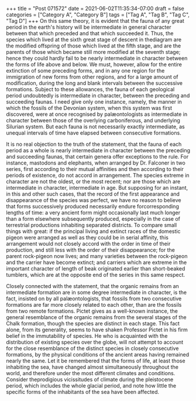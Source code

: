 +++
title = "Post 071572"
date = 2021-06-02T11:35:34-07:00
draft = false
categories = ["Category A", "Category B"]
tags = ["Tag A", "Tag B", "Tag C", "Tag D"]
+++
On this same theory, it is evident that the fauna of any great period in the earth's history will be intermediate in general character between that which preceded and that which succeeded it. Thus, the species which lived at the sixth great stage of descent in thediagram are the modified offspring of those which lived at the fifth stage, and are the parents of those which became still more modified at the seventh stage; hence they could hardly fail to be nearly intermediate in character between the forms of life above and below. We must, however, allow for the entire extinction of some preceding forms, and in any one region for the immigration of new forms from other regions, and for a large amount of modification, during the long and blank intervals between the successive formations. Subject to these allowances, the fauna of each geological period undoubtedly is intermediate in character, between the preceding and succeeding faunas. I need give only one instance, namely, the manner in which the fossils of the Devonian system, when this system was first discovered, were at once recognised by palæontologists as intermediate in character between those of the overlying carboniferous, and underlying Silurian system. But each fauna is not necessarily exactly intermediate, as unequal intervals of time have elapsed between consecutive formations.

It is no real objection to the truth of the statement, that the fauna of each period as a whole is nearly intermediate in character between the preceding and succeeding faunas, that certain genera offer exceptions to the rule. For instance, mastodons and elephants, when arranged by Dr. Falconer in two series, first according to their mutual affinities and then according to their periods of existence, do not accord in arrangement. The species extreme in character are not the oldest, or the most recent; nor are those which are intermediate in character, intermediate in age. But supposing for an instant, in this and other such cases, that the record of the first appearance and disappearance of the species was perfect, we have no reason to believe that forms successively produced necessarily endure forcorresponding lengths of time: a very ancient form might occasionally last much longer than a form elsewhere subsequently produced, especially in the case of terrestrial productions inhabiting separated districts. To compare small things with great: if the principal living and extinct races of the domestic pigeon were arranged as well as they could be in serial affinity, this arrangement would not closely accord with the order in time of their production, and still less with the order of their disappearance; for the parent rock-pigeon now lives; and many varieties between the rock-pigeon and the carrier have become extinct; and carriers which are extreme in the important character of length of beak originated earlier than short-beaked tumblers, which are at the opposite end of the series in this same respect.

Closely connected with the statement, that the organic remains from an intermediate formation are in some degree intermediate in character, is the fact, insisted on by all palæontologists, that fossils from two consecutive formations are far more closely related to each other, than are the fossils from two remote formations. Pictet gives as a well-known instance, the general resemblance of the organic remains from the several stages of the Chalk formation, though the species are distinct in each stage. This fact alone, from its generality, seems to have shaken Professor Pictet in his firm belief in the immutability of species. He who is acquainted with the distribution of existing species over the globe, will not attempt to account for the close resemblance of the distinct species in closely consecutive formations, by the physical conditions of the ancient areas having remained nearly the same. Let it be remembered that the forms of life, at least those inhabiting the sea, have changed almost simultaneously throughout the world, and therefore under the most different climates and conditions. Consider theprodigious vicissitudes of climate during the pleistocene period, which includes the whole glacial period, and note how little the specific forms of the inhabitants of the sea have been affected.
